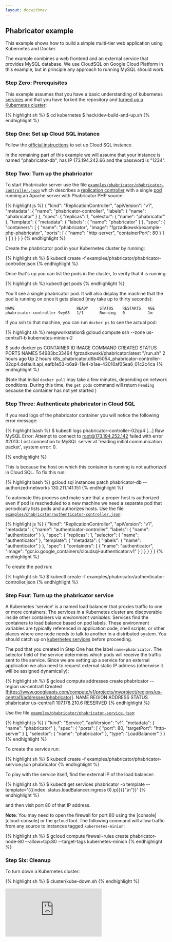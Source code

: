 ```yaml
---
layout: docwithnav
---
```

<!-- BEGIN MUNGE: UNVERSIONED_WARNING -->


<!-- END MUNGE: UNVERSIONED_WARNING -->

## Phabricator example

This example shows how to build a simple multi-tier web application using Kubernetes and Docker.

The example combines a web frontend and an external service that provides MySQL database. We use CloudSQL on Google Cloud Platform in this example, but in principle any approach to running MySQL should work.

### Step Zero: Prerequisites

This example assumes that you have a basic understanding of kubernetes [services](../../docs/user-guide/services.html) and that you have forked the repository and [turned up a Kubernetes cluster](../../docs/getting-started-guides/):

{% highlight sh %}
$ cd kubernetes
$ hack/dev-build-and-up.sh
{% endhighlight %}

### Step One: Set up Cloud SQL instance

Follow the [official instructions](https://cloud.google.com/sql/docs/getting-started) to set up Cloud SQL instance.

In the remaining part of this example we will assume that your instance is named "phabricator-db", has IP 173.194.242.66 and the password is "1234".

### Step Two: Turn up the phabricator

To start Phabricator server use the file [`examples/phabricator/phabricator-controller.json`](phabricator-controller.json) which describes a [replication controller](../../docs/user-guide/replication-controller.html) with a single [pod](../../docs/user-guide/pods.html) running an Apache server with Phabricator PHP source:

{% highlight js %}
{
  "kind": "ReplicationController",
  "apiVersion": "v1",
  "metadata": {
    "name": "phabricator-controller",
    "labels": {
      "name": "phabricator"
    }
  },
  "spec": {
    "replicas": 1,
    "selector": {
      "name": "phabricator"
    },
    "template": {
      "metadata": {
        "labels": {
          "name": "phabricator"
        }
      },
      "spec": {
        "containers": [
          {
            "name": "phabricator",
            "image": "fgrzadkowski/example-php-phabricator",
            "ports": [
              {
                "name": "http-server",
                "containerPort": 80
              }
            ]
          }
        ]
      }
    }
  }
}
{% endhighlight %}

Create the phabricator pod in your Kubernetes cluster by running:

{% highlight sh %}
$ kubectl create -f examples/phabricator/phabricator-controller.json
{% endhighlight %}

Once that's up you can list the pods in the cluster, to verify that it is running:

{% highlight sh %}
kubectl get pods
{% endhighlight %}

You'll see a single phabricator pod. It will also display the machine that the pod is running on once it gets placed (may take up to thirty seconds):

```
NAME                           READY     STATUS    RESTARTS   AGE
phabricator-controller-9vy68   1/1       Running   0          1m
```

If you ssh to that machine, you can run `docker ps` to see the actual pod:

{% highlight sh %}
me@workstation$ gcloud compute ssh --zone us-central1-b kubernetes-minion-2

$ sudo docker ps
CONTAINER ID        IMAGE                             COMMAND     CREATED       STATUS      PORTS   NAMES
54983bc33494        fgrzadkowski/phabricator:latest   "/run.sh"   2 hours ago   Up 2 hours          k8s_phabricator.d6b45054_phabricator-controller-02qp4.default.api_eafb1e53-b6a9-11e4-b1ae-42010af05ea6_01c2c4ca
{% endhighlight %}

(Note that initial `docker pull` may take a few minutes, depending on network conditions.  During this time, the `get pods` command will return `Pending` because the container has not yet started )

### Step Three: Authenticate phabricator in Cloud SQL

If you read logs of the phabricator container you will notice the following error message:

{% highlight bash %}
$ kubectl logs phabricator-controller-02qp4
[...]
Raw MySQL Error: Attempt to connect to root@173.194.252.142 failed with error
#2013: Lost connection to MySQL server at 'reading initial communication
packet', system error: 0.

{% endhighlight %}

This is because the host on which this container is running is not authorized in Cloud SQL. To fix this run:

{% highlight bash %}
gcloud sql instances patch phabricator-db --authorized-networks 130.211.141.151
{% endhighlight %}

To automate this process and make sure that a proper host is authorized even if pod is rescheduled to a new machine we need a separate pod that periodically lists pods and authorizes hosts. Use the file [`examples/phabricator/authenticator-controller.json`](authenticator-controller.json):

{% highlight js %}
{
  "kind": "ReplicationController",
  "apiVersion": "v1",
  "metadata": {
    "name": "authenticator-controller",
    "labels": {
      "name": "authenticator"
    }
  },
  "spec": {
    "replicas": 1,
    "selector": {
      "name": "authenticator"
    },
    "template": {
      "metadata": {
        "labels": {
          "name": "authenticator"
        }
      },
      "spec": {
        "containers": [
          {
            "name": "authenticator",
            "image": "gcr.io.google_containers/cloudsql-authenticator:v1"
          }
        ]
      }
    }
  }
}
{% endhighlight %}

To create the pod run:

{% highlight sh %}
$ kubectl create -f examples/phabricator/authenticator-controller.json
{% endhighlight %}


### Step Four: Turn up the phabricator service

A Kubernetes 'service' is a named load balancer that proxies traffic to one or more containers. The services in a Kubernetes cluster are discoverable inside other containers via *environment variables*. Services find the containers to load balance based on pod labels.  These environment variables are typically referenced in application code, shell scripts, or other places where one node needs to talk to another in a distributed system.  You should catch up on [kubernetes services](../../docs/user-guide/services.html) before proceeding.

The pod that you created in Step One has the label `name=phabricator`. The selector field of the service determines which pods will receive the traffic sent to the service. Since we are setting up a service for an external application we also need to request external static IP address (otherwise it will be assigned dynamically):

{% highlight sh %}
$ gcloud compute addresses create phabricator --region us-central1
Created [https://www.googleapis.com/compute/v1/projects/myproject/regions/us-central1/addresses/phabricator].
NAME         REGION      ADDRESS        STATUS
phabricator  us-central1 107.178.210.6  RESERVED
{% endhighlight %}

Use the file [`examples/phabricator/phabricator-service.json`](phabricator-service.json):

{% highlight js %}
{
  "kind": "Service",
  "apiVersion": "v1",
  "metadata": {
    "name": "phabricator"
  },
  "spec": {
    "ports": [
      {
        "port": 80,
        "targetPort": "http-server"
      }
    ],
    "selector": {
      "name": "phabricator"
    },
    "type": "LoadBalancer"
  }
}
{% endhighlight %}

To create the service run:

{% highlight sh %}
$ kubectl create -f examples/phabricator/phabricator-service.json
phabricator
{% endhighlight %}

To play with the service itself, find the external IP of the load balancer:

{% highlight sh %}
$ kubectl get services phabricator -o template --template='{{(index .status.loadBalancer.ingress 0).ip}}{{"\n"}}'
{% endhighlight %}

and then visit port 80 of that IP address.

**Note**: You may need to open the firewall for port 80 using the [console][cloud-console] or the `gcloud` tool. The following command will allow traffic from any source to instances tagged `kubernetes-minion`:

{% highlight sh %}
$ gcloud compute firewall-rules create phabricator-node-80 --allow=tcp:80 --target-tags kubernetes-minion
{% endhighlight %}

### Step Six: Cleanup

To turn down a Kubernetes cluster:

{% highlight sh %}
$ cluster/kube-down.sh
{% endhighlight %}


<!-- BEGIN MUNGE: GENERATED_ANALYTICS -->
[![Analytics](https://kubernetes-site.appspot.com/UA-36037335-10/GitHub/examples/phabricator/README.md?pixel)]()
<!-- END MUNGE: GENERATED_ANALYTICS -->

